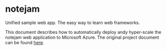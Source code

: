 # notejam
Unified sample web app. The easy way to learn web frameworks.

This document describes how to automatically deploy andy hyper-scale the notejam web application to Microsoft Azure.
The original project document can be found [here](https://github.com/t3ch-fr3ak/notejam/blob/master/README-original.rst).

